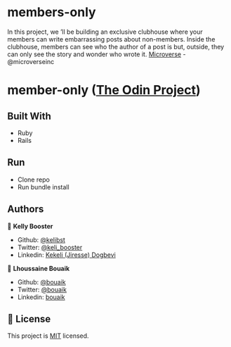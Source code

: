 # members-only

In this project, we ’ll be building an exclusive clubhouse where your members can write embarrassing posts about non-members. Inside the clubhouse, members can see who the author of a post is but, outside, they can only see the story and wonder who wrote it. [Microverse](https:www.microverse.org/) - @microverseinc

# member-only ([The Odin Project](https://www.theodinproject.com/courses/ruby-on-rails/lessons/authentication))

## Built With

- Ruby 
- Rails

## Run
- Clone repo
- Run bundle install 

## Authors

👤 **Kelly Booster**

- Github: [@kelibst](https://github.com/kelibst)
- Twitter: [@keli_booster](https://twitter.com/keli_booster)
- Linkedin: [Kekeli (Jiresse) Dogbevi
](https://www.linkedin.com/in/kekeli-dogbevi-958272108/)

👤 **Lhoussaine Bouaik**
- Github: [@bouaik](https://github.com/bouaik)
- Twitter: [@bouaik](https://twitter.com/LhoussaineBoua1 )
- Linkedin: [bouaik](https://www.linkedin.com/in/lhoussaine-bouaik-06858419a/)



## 📝 License

This project is [MIT](https://opensource.org/licenses/MIT) licensed.
